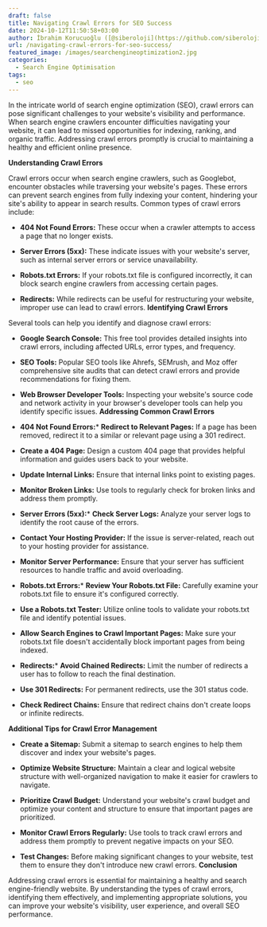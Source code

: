```yaml
---
draft: false
title: Navigating Crawl Errors for SEO Success
date: 2024-10-12T11:50:58+03:00
author: İbrahim Korucuoğlu ([@siberoloji](https://github.com/siberoloji))
url: /navigating-crawl-errors-for-seo-success/
featured_image: /images/searchengineoptimization2.jpg
categories:
  - Search Engine Optimisation
tags:
  - seo
---
```

In the intricate world of search engine optimization (SEO), crawl errors can pose significant challenges to your website's visibility and performance. When search engine crawlers encounter difficulties navigating your website, it can lead to missed opportunities for indexing, ranking, and organic traffic. Addressing crawl errors promptly is crucial to maintaining a healthy and efficient online presence.

**Understanding Crawl Errors**

Crawl errors occur when search engine crawlers, such as Googlebot, encounter obstacles while traversing your website's pages. These errors can prevent search engines from fully indexing your content, hindering your site's ability to appear in search results. Common types of crawl errors include:
* **404 Not Found Errors:** These occur when a crawler attempts to access a page that no longer exists.

* **Server Errors (5xx):** These indicate issues with your website's server, such as internal server errors or service unavailability.

* **Robots.txt Errors:** If your robots.txt file is configured incorrectly, it can block search engine crawlers from accessing certain pages.

* **Redirects:** While redirects can be useful for restructuring your website, improper use can lead to crawl errors.
**Identifying Crawl Errors**

Several tools can help you identify and diagnose crawl errors:
* **Google Search Console:** This free tool provides detailed insights into crawl errors, including affected URLs, error types, and frequency.

* **SEO Tools:** Popular SEO tools like Ahrefs, SEMrush, and Moz offer comprehensive site audits that can detect crawl errors and provide recommendations for fixing them.

* **Web Browser Developer Tools:** Inspecting your website's source code and network activity in your browser's developer tools can help you identify specific issues.
**Addressing Common Crawl Errors**
* **404 Not Found Errors:*** **Redirect to Relevant Pages:** If a page has been removed, redirect it to a similar or relevant page using a 301 redirect.

* **Create a 404 Page:** Design a custom 404 page that provides helpful information and guides users back to your website.

* **Update Internal Links:** Ensure that internal links point to existing pages.

* **Monitor Broken Links:** Use tools to regularly check for broken links and address them promptly.

* **Server Errors (5xx):*** **Check Server Logs:** Analyze your server logs to identify the root cause of the errors.

* **Contact Your Hosting Provider:** If the issue is server-related, reach out to your hosting provider for assistance.

* **Monitor Server Performance:** Ensure that your server has sufficient resources to handle traffic and avoid overloading.

* **Robots.txt Errors:*** **Review Your Robots.txt File:** Carefully examine your robots.txt file to ensure it's configured correctly.

* **Use a Robots.txt Tester:** Utilize online tools to validate your robots.txt file and identify potential issues.

* **Allow Search Engines to Crawl Important Pages:** Make sure your robots.txt file doesn't accidentally block important pages from being indexed.

* **Redirects:*** **Avoid Chained Redirects:** Limit the number of redirects a user has to follow to reach the final destination.

* **Use 301 Redirects:** For permanent redirects, use the 301 status code.

* **Check Redirect Chains:** Ensure that redirect chains don't create loops or infinite redirects.

**Additional Tips for Crawl Error Management**
* **Create a Sitemap:** Submit a sitemap to search engines to help them discover and index your website's pages.

* **Optimize Website Structure:** Maintain a clear and logical website structure with well-organized navigation to make it easier for crawlers to navigate.

* **Prioritize Crawl Budget:** Understand your website's crawl budget and optimize your content and structure to ensure that important pages are prioritized.

* **Monitor Crawl Errors Regularly:** Use tools to track crawl errors and address them promptly to prevent negative impacts on your SEO.

* **Test Changes:** Before making significant changes to your website, test them to ensure they don't introduce new crawl errors.
**Conclusion**

Addressing crawl errors is essential for maintaining a healthy and search engine-friendly website. By understanding the types of crawl errors, identifying them effectively, and implementing appropriate solutions, you can improve your website's visibility, user experience, and overall SEO performance.
